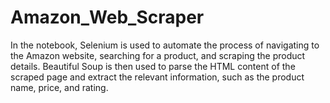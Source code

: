 # Amazon_Web_Scraper
In the notebook, Selenium is used to automate the process of navigating to the Amazon website, searching for a product, and scraping the product details. Beautiful Soup is then used to parse the HTML content of the scraped page and extract the relevant information, such as the product name, price, and rating.
